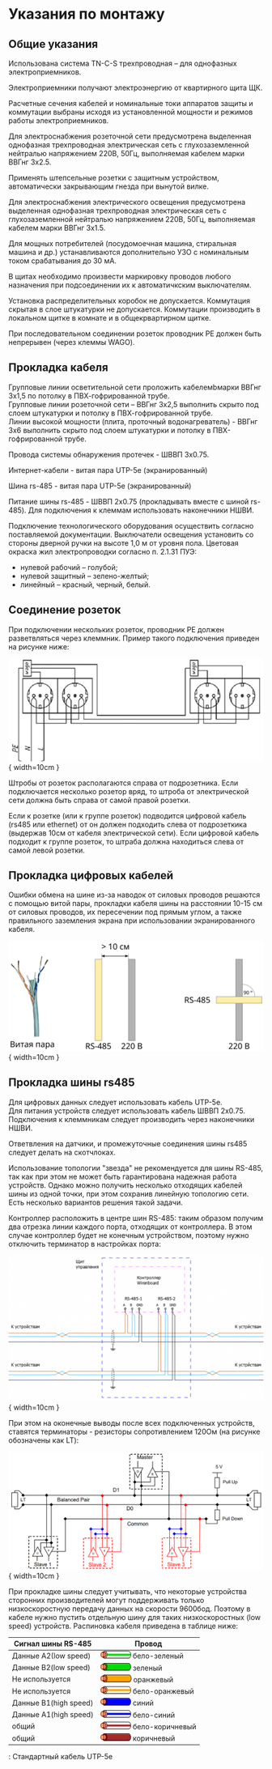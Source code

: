 # Указания по монтажу
## Общие указания

Использована система TN-C-S трехпроводная – для однофазных электроприемников.

Электроприемники получают электроэнергию от квартирного щита ЩК. 

Расчетные сечения кабелей и номинальные токи аппаратов защиты и коммутации выбраны исходя из установленной мощности и режимов работы электроприемников.

Для электроснабжения розеточной сети предусмотрена выделенная однофазная
трехпроводная электрическая сеть с глухозаземленной нейтралью напряжением 220В,
50Гц, выполняемая кабелем марки ВВГнг 3x2.5. 

Применять штепсельные розетки с защитным устройством, автоматически закрывающим гнезда при вынутой вилке.

Для электроснабжения электрического освещения предусмотрена выделенная однофазная трехпроводная электрическая сеть с глухозаземленной нейтралью напряжением 220В, 50Гц, выполняемая кабелем марки ВВГнг 3x1.5.

Для мощных потребителей (посудомоечная машина, стиральная машина и др.) устанавливаются дополнительно УЗО с номинальным током срабатывания до 30 мА.

В щитах необходимо произвести маркировку проводов любого назначения при подсоединении их к автоматичкским выключателям.

Установка распределительных коробок не допускается. Коммутация скрытая в слое штукатурки не допускается. Коммутации производить в локальном щитке в комнате и в общекрвартирном щитке.

При последовательном соединении розеток проводник PE должен быть непрерывен (через клеммы WAGO).


## Прокладка кабеля

Групповые линии осветительной сети проложить кабелемbмарки ВВГнг 3х1,5 по потолку в ПВХ-гофрированной трубе. \
Групповые линии розеточной сети – ВВГнг 3х2,5 выполнить скрыто под слоем штукатурки и потолку в ПВХ-гофрированной трубе. \
Линии высокой мощности (плита, проточный водонагреватель) - ВВГнг 3х6  выполнить скрыто под слоем штукатурки и потолку в ПВХ-гофрированной трубе.

Провода системы обнаружения протечек - ШВВП 3х0.75. 

Интернет-кабели - витая пара UTP-5e (экранированный)

Шина rs-485 - витая пара UTP-5e (экранированный)

Питание шины rs-485 - ШВВП 2х0.75 (прокладывать вместе с шиной rs-485). Для подключения к клеммам использовать наконечники НШВИ.


Подключение технологического оборудования осуществить согласно поставляемой документации. Выключатели освещения установить со стороны дверной ручки на высоте 1,0 м от уровня пола. Цветовая окраска жил электропроводки согласно п. 2.1.31
ПУЭ:

- нулевой рабочий – голубой;
- нулевой защитный – зелено-желтый;
- линейный – красный, черный, белый.

## Соединение розеток

При подключении нескольких розеток, проводник PE должен разветвляться через клеммник. Пример такого подключения приведен на рисунке ниже:

![Подключение розеток.](src/images/sockets_connect.png){ width=10cm }

Штробы от розеток располагаются справа от подрозетника. Если подключается несколько розетор вряд, то штроба от электрической сети должна быть справа от самой правой розетки.

Если к розетке (или к группе розеток) подводится цифровой кабель (rs485 или ethernet) от он должен подходить слева от подрозеткика (выдержав 10см от кабеля электрической сети). Если цифровой кабель подходит к группе розеток, то штраба должна находиться слева от самой левой розетки.

## Прокладка цифровых кабелей
Ошибки обмена на шине из-за наводок от силовых проводов решаются с помощью витой пары, прокладки кабеля шины на расстоянии 10-15 см от силовых проводов, их пересечении под прямым углом, а также правильного заземления экрана при использовании экранированного кабеля.

![Прокладка UTP-5](src/images/rs485_220.png){ width=10cm }

## Прокладка шины rs485

Для цифровых данных следует использовать кабель UTP-5e. \
Для питания устройств следует использовать кабель ШВВП 2х0.75. Подключения к клеммникам следует производить через наконечники НШВИ.

Ответвления на датчики, и промежуточные соединения шины rs485 следует делать на скотчлоках.

Использование топологии "звезда" не рекомендуется для шины RS-485, так как при этом не может быть гарантирована надежная работа устройств. Однако можно получить несколько отходящих кабелей шины из одной точки, при этом сохранив линейную топологию сети. Есть несколько вариантов решения такой задачи.

Контроллер расположить в центре шин RS-485: таким образом получим два отрезка линии каждого порта, отходящих от контроллера. В этом случае контроллер будет не конечным устройством, поэтому нужно отключить терминатор в настройках порта:

![ШИна rs485](src/images/rs485_wire.png){ width=10cm }

При этом на оконечные выводы после всех подключенных устройств, ставятся терминаторы - резисторы сопротивлением 120Ом (на рисунке обозначены как LT):

![I'll be back](src/images/rs485_terminator.png){ width=10cm }

При прокладке шины следует учитывать, что некоторые устройства сторонних производителей могут поддерживать только низкоскоростную передачу данных на скорости 9600бод. Поэтому в кабеле нужно пустить отдельную шину для таких низкоскоростных (low speed) устройств.
Распиновка кабеля приведена в таблице ниже:

| Сигнал шины RS-485    | Провод                                                |
|-----------------------|-------------------------------------------------------|
| Данные А2(low speed)  | ![](src/images/wire_white_green.png)  бело-зеленый    |
| Данные B2(low speed)  | ![](src/images/wire_green.png)        зеленый         |
| Не используется       | ![](src/images/wire_orange.png)       оранжевый       |
| Не используется       | ![](src/images/wire_white_orange.png) бело-оранжевый  |
| Данные B1(high speed) | ![](src/images/wire_blue.png)         синий           |
| Данные A1(high speed) | ![](src/images/wire_white_blue.png)   бело-синий      |
| общий                 | ![](src/images/wire_white_brown.png)  бело-коричневый |
| общий                 | ![](src/images/wire_brown.png)        коричневый      |

  : Стандартный кабель UTP-5e
